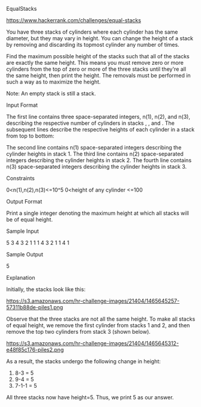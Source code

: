 EqualStacks

https://www.hackerrank.com/challenges/equal-stacks

You have three stacks of cylinders where each cylinder has the same diameter, but they may vary in height. 
You can change the height of a stack by removing and discarding its topmost cylinder any number of times.

Find the maximum possible height of the stacks such that all of the stacks are exactly the same height. 
This means you must remove zero or more cylinders from the top of zero or more of the three stacks 
until they're all the same height, then print the height. The removals must be performed in such a 
way as to maximize the height.

Note: An empty stack is still a stack.

Input Format

The first line contains three space-separated integers, n(1), n(2), and n(3), describing the respective 
number of cylinders in stacks , , and . The subsequent lines describe the respective heights of 
each cylinder in a stack from top to bottom:

The second line contains n(1) space-separated integers describing the cylinder heights in stack 1.
The third line contains n(2) space-separated integers describing the cylinder heights in stack 2.
The fourth line contains n(3) space-separated integers describing the cylinder heights in stack 3.

Constraints

0<n(1),n(2),n(3)<=10^5
0<height of any cylinder <=100

Output Format

Print a single integer denoting the maximum height at which all stacks will be of equal height.

Sample Input

5 3 4
3 2 1 1 1
4 3 2
1 1 4 1

Sample Output

5

Explanation

Initially, the stacks look like this:

https://s3.amazonaws.com/hr-challenge-images/21404/1465645257-57311b88de-piles1.png

Observe that the three stacks are not all the same height. To make all 
stacks of equal height, we remove the first cylinder from stacks 1 and 2, and 
then remove the top two cylinders from stack 3 (shown below).

https://s3.amazonaws.com/hr-challenge-images/21404/1465645312-e48f85c176-piles2.png


As a result, the stacks undergo the following change in height:

1. 8-3 = 5
2. 9-4 = 5
3. 7-1-1 = 5

All three stacks now have height=5. Thus, we print 5 as our answer.
